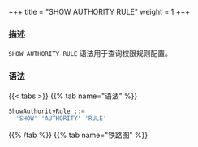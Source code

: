 +++
title = "SHOW AUTHORITY RULE"
weight = 1
+++

### 描述

`SHOW AUTHORITY RULE` 语法用于查询权限规则配置。
### 语法

{{< tabs >}}
{{% tab name="语法" %}}
```sql
ShowAuthorityRule ::=
  'SHOW' 'AUTHORITY' 'RULE'
```
{{% /tab %}}
{{% tab name="铁路图" %}}
<iframe frameborder="0" name="diagram" id="diagram" width="100%" height="100%"></iframe>
{{% /tab %}}
{{< /tabs >}}

### 返回值说明

| 列        | 说明      |
|----------|---------|
| users    | 用户      |
| provider | 权限提供者类型 |
| props    | 权限参数    |

### 示例

- 查询权限规则配置

```sql
SHOW AUTHORITY RULE;
```

```sql
mysql> SHOW AUTHORITY RULE;
+--------------------+---------------+-------+
| users              | provider      | props |
+--------------------+---------------+-------+
| root@%; sharding@% | ALL_PERMITTED |       |
+--------------------+---------------+-------+
1 row in set (0.07 sec)
```

### 保留字

`SHOW`、`AUTHORITY`、`RULE`

### 相关链接

- [保留字](/cn/user-manual/shardingsphere-proxy/distsql/syntax/reserved-word/)